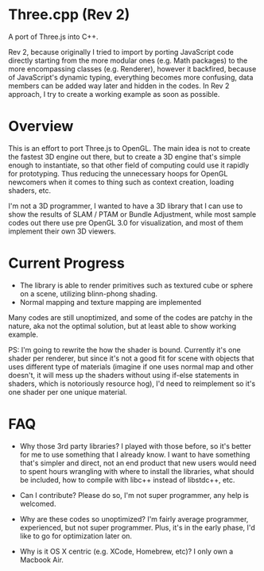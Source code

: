 Three.cpp (Rev 2)
=========

A port of Three.js into C++. 

Rev 2, because originally I tried to import by porting JavaScript code directly starting from the more modular ones (e.g. Math packages) to the more encompassing classes (e.g. Renderer), however it backfired, because of JavaScript's dynamic typing, everything becomes more confusing, data members can be added way later and hidden in the codes. In Rev 2 approach, I try to create a working example as soon as possible.


Overview
========
This is an effort to port Three.js to OpenGL. The main idea is not to create the fastest 3D engine out there, but to create a 3D engine that's simple enough to instantiate, so that other field of computing could use it rapidly for prototyping. Thus reducing the unnecessary hoops for OpenGL newcomers when it comes to thing such as context creation, loading shaders, etc.

I'm not a 3D programmer, I wanted to have a 3D library that I can use to show the results of SLAM / PTAM or Bundle Adjustment, while most sample codes out there use pre OpenGL 3.0 for visualization, and most of them implement their own 3D viewers.

Current Progress
================
* The library is able to render primitives such as textured cube or sphere on a scene, utilizing blinn-phong shading. 
* Normal mapping and texture mapping are implemented

Many codes are still unoptimized, and some of the codes are patchy in the nature, aka not the optimal solution, but at least able to show working example. 

PS: I'm going to rewrite the how the shader is bound. Currently it's one shader per renderer, but since it's not a good fit for scene with objects that uses different type of materials (imagine if one uses normal map and other doesn't, it will mess up the shaders without using if-else statements in shaders, which is notoriously resource hog), I'd need to reimplement so it's one shader per one unique material.



FAQ
===
* Why those 3rd party libraries?
I played with those before, so it's better for me to use something that I already know. I want to have something that's simpler and direct, not an end product that new users would need to spent hours wrangling with where to install the libraries, what should be included, how to compile with libc++ instead of libstdc++, etc.

* Can I contribute?
Please do so, I'm not super programmer, any help is welcomed.

* Why are these codes so unoptimized?
I'm fairly average programmer, experienced, but not super programmer. Plus, it's in the early phase, I'd like to go for optimization later on.

* Why is it OS X centric (e.g. XCode, Homebrew, etc)?
I only own a Macbook Air.


